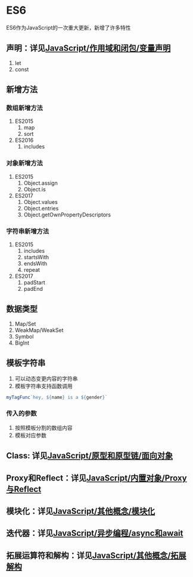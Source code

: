 # ES6

ES6作为JavaScript的一次重大更新，新增了许多特性

## 声明：详见[JavaScript/作用域和闭包/变量声明](../03-作用域和上下文/03-变量声明.md)

1. let
2. const

## 新增方法

### 数组新增方法

1. ES2015
    1. map
    2. sort
2. ES2016
    1. includes

### 对象新增方法

1. ES2015
    1. Object.assign
    2. Object.is
2. ES2017
    1. Object.values
    2. Object.entries
    3. Object.getOwnPropertyDescriptors

### 字符串新增方法

1. ES2015
    1. includes
    2. startsWith
    3. endsWith
    4. repeat
2. ES2017
    1. padStart
    2. padEnd

## 数据类型

1. Map/Set
2. WeakMap/WeakSet
3. Symbol
4. BigInt

## 模板字符串

1. 可以动态变更内容的字符串
2. 模板字符串支持函数调用

```js
myTagFunc`hey, ${name} is a ${gender}`
```

### 传入的参数

1. 按照模板分割的数组内容
2. 模板对应参数

## Class: 详见[JavaScript/原型和原型链/面向对象](../02-原型和原型链/02-面向对象.md)

## Proxy和Reflect：详见[JavaScript/内置对象/Proxy与Reflect](../05-内置对象/06-Proxy与Reflect.md)

## 模块化：详见[JavaScript/其他概念/模块化](./03-模块化.md)

## 迭代器：详见[JavaScript/异步编程/async和await](../04-异步编程/03-async和await.md)

## 拓展运算符和解构：详见[JavaScript/其他概念/拓展解构](./02-拓展解构.md)
